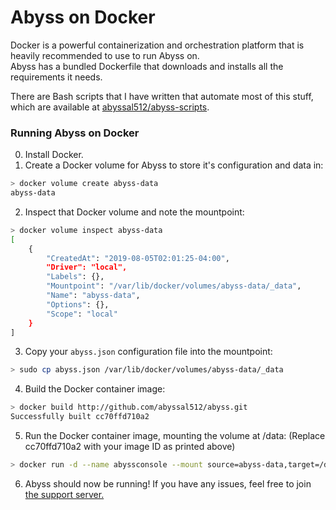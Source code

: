 # Abyss on Docker
Docker is a powerful containerization and orchestration platform that is heavily recommended to use to run Abyss on.  
Abyss has a bundled Dockerfile that downloads and installs all the requirements it needs.  
  
There are Bash scripts that I have written that automate most of this stuff, which are available at [abyssal512/abyss-scripts](http://github.com/abyssal512/abyss-scripts).

### Running Abyss on Docker
0) Install Docker.
1) Create a Docker volume for Abyss to store it's configuration and data in:
```bash
> docker volume create abyss-data
abyss-data
```
2) Inspect that Docker volume and note the mountpoint:
```bash
> docker volume inspect abyss-data
[
    {
        "CreatedAt": "2019-08-05T02:01:25-04:00",
        "Driver": "local",
        "Labels": {},
        "Mountpoint": "/var/lib/docker/volumes/abyss-data/_data",
        "Name": "abyss-data",
        "Options": {},
        "Scope": "local"
    }
]
```
3) Copy your `abyss.json` configuration file into the mountpoint:
```bash
> sudo cp abyss.json /var/lib/docker/volumes/abyss-data/_data
```
4) Build the Docker container image:
```bash
> docker build http://github.com/abyssal512/abyss.git
Successfully built cc70ffd710a2
```
5) Run the Docker container image, mounting the volume at /data: (Replace cc70ffd710a2 with your image ID as printed above)
```bash
> docker run -d --name abyssconsole --mount source=abyss-data,target=/data cc70ffd710a2
```
6) Abyss should now be running! If you have any issues, feel free to join [the support server.](https://discord.gg/RsRps9M)
